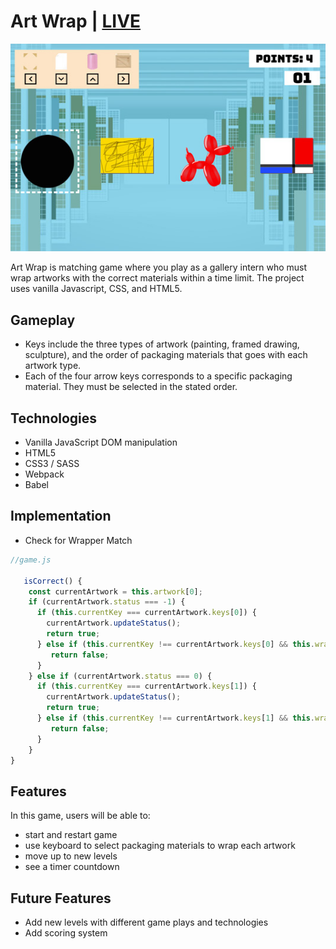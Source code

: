 # Art Wrap | [LIVE](https://sonja-ng.github.io/art_wrap/)

![gameplay](./wireframe/screenshot_cropped.jpg)

Art Wrap is matching game where you play as a gallery intern who must wrap artworks with the correct materials within a time limit. The project uses 
vanilla Javascript, CSS, and HTML5.

## Gameplay
- Keys include the three types of artwork (painting, framed drawing, sculpture), and the order of packaging materials that goes with each artwork type.
- Each of the four arrow keys corresponds to a specific packaging material. They must be selected in the stated order.

## Technologies
- Vanilla JavaScript DOM manipulation
- HTML5
- CSS3 / SASS
- Webpack
- Babel

## Implementation
- Check for Wrapper Match
```js
//game.js

   isCorrect() { 
    const currentArtwork = this.artwork[0];
    if (currentArtwork.status === -1) {
      if (this.currentKey === currentArtwork.keys[0]) {
        currentArtwork.updateStatus();
        return true;
      } else if (this.currentKey !== currentArtwork.keys[0] && this.wrapper.includes(this.currentKey)) {
         return false;
      }
    } else if (currentArtwork.status === 0) {
      if (this.currentKey === currentArtwork.keys[1]) {
        currentArtwork.updateStatus();
        return true;
      } else if (this.currentKey !== currentArtwork.keys[1] && this.wrapper.includes(this.currentKey)) {
         return false;
      }
    }
}
```

## Features

In this game, users will be able to:
- start and restart game
- use keyboard to select packaging materials to wrap each artwork
- move up to new levels
- see a timer countdown

## Future Features
- Add new levels with different game plays and technologies
- Add scoring system